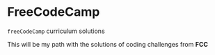 # FreeCodeCamp
```freeCodeCamp``` curriculum solutions


This will be my path with the solutions of coding challenges from **FCC**
